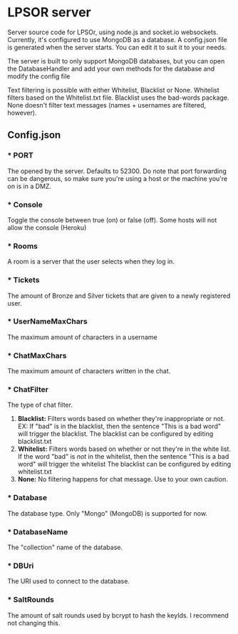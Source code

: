  # LPSOR server
 
Server source code for LPSOr, using node.js and socket.io websockets.
Currently, it's configured to use MongoDB as a database. 
A config.json file is generated when the server starts. You can edit it to suit it to your needs.

The server is built to only support MongoDB databases, but you can open the DatabaseHandler and add your own methods for the database and modify the config file

Text filtering is possible with either Whitelist, Blacklist or None.
Whitelist filters based on the Whitelist.txt file.
Blacklist uses the bad-words package.
None doesn't filter text messages (names + usernames are filtered, however).

## Config.json
### * PORT
The opened by the server. Defaults to 52300. Do note that port forwarding can be dangerous, so make sure you're using a host or the machine you're on is in a DMZ.
### * Console
Toggle the console between true (on) or false (off). Some hosts will not allow the console (Heroku)
### * Rooms
A room is a server that the user selects when they log in.
### * Tickets
The amount of Bronze and Silver tickets that are given to a newly registered user.
### * UserNameMaxChars
The maximum amount of characters in a username
### * ChatMaxChars
The maximum amount of characters written in the chat.
### * ChatFilter
The type of chat filter.
1. **Blacklist:** Filters words based on whether they're inappropriate or not. EX: If "bad" is in the blacklist, then the sentence "This is a bad word" will trigger the blacklist.
The blacklist can be configured by editing blacklist.txt
2. **Whitelist:** Filters words based on whether or not they're in the white list. If the word "bad" is *not* in the whitelist, then the sentence "This is a bad word" will trigger the whitelist
The blacklist can be configured by editing whitelist.txt
3. **None:** No filtering happens for chat message. Use to your own caution.
### * Database
The database type. Only "Mongo" (MongoDB) is supported for now.
### * DatabaseName
The "collection" name of the database.
### * DBUri
The URI used to connect to the database.
### * SaltRounds
The amount of salt rounds used by bcrypt to hash the keyIds. I recommend not changing this.

